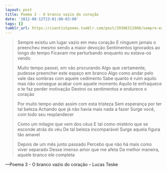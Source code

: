 ```yaml
---
layout: post
title: Poema 3 - O branco vazio do coração
date: '2012-08-12T23:01:00-03:00'
tags: []
tumblr_url: https://cientistpoems.tumblr.com/post/29306312908/sempre-existiu-um-lugar-vazio-em-meu-cora%C3%A7%C3%A3o-e
---
```

> Sempre existiu um lugar vazio em meu coração
> E ninguem jamais o preencheu mesmo sendo a maior devoção
> Sentimentos ignorados ao longo do tempo
> Ficavam me perturbando enquanto eu estava-os vendo
>
> Muito tempo passei, em vão procurando
> Algo que certamente, pudesse preencher este espaço em branco
> Algo como andar pelo vale das sombras com aquele cedimento
> Sabe quanto é ruim aquilo mas não consegue acabar com aquele momento
> Aquilo te enfraquece e te faz perder motivação
> Destroi os sentimentos e endurece o coração
>
> Por muito tempo andei assim com esta tristeza
> Sem esperança por ter tal beleza
> Achando que já não havia mais nada a fazer
> Surge você, com todo seu resplandecer
>
> Como um milagre que vem dos céus
> E tal como mistério que se esconde atrás do véu
> De tal beleza incomparável
> Surge aquela figura tão amavel
>
> Depois de um mês junto passado
> Percebo que não há mais como viver separado
> Desse imenso amor que me afeta
> Da melhor maneira, aquele branco ele completa

—Poema 3 - O branco vazio do coração – Lucas Teske
